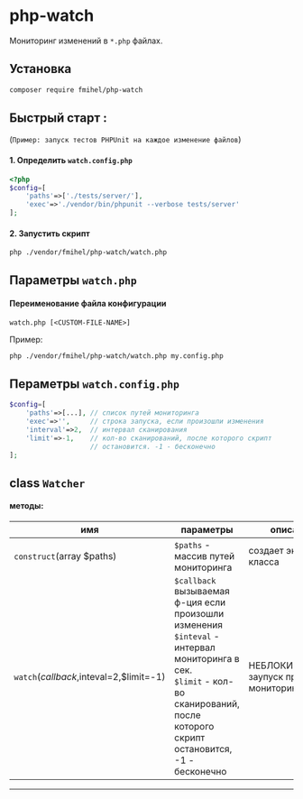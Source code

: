 # php-watch 
Мониторинг изменений в `*.php` файлах.
## Установка 
```bash
composer require fmihel/php-watch 
``` 
## Быстрый старт :
(```Пример: запуск тестов PHPUnit на каждое изменение файлов```)
#### 1. Определить `watch.config.php`
```php
<?php
$config=[
    'paths'=>['./tests/server/'],
    'exec'=>'./vendor/bin/phpunit --verbose tests/server'
];    
```
#### 2. Запустить скрипт 
```bash
php ./vendor/fmihel/php-watch/watch.php
```

## Параметры `watch.php` 
#### Переименование файла конфигурации
```watch.php [<CUSTOM-FILE-NAME>]```

Пример:
```bash
php ./vendor/fmihel/php-watch/watch.php my.config.php 
```

## Пераметры `watch.config.php`
```php
$config=[
    'paths'=>[...], // список путей мониторинга 
    'exec'=>'',     // строка запуска, если произошли изменения
    'interval'=>2,  // интервал сканирования
    'limit'=>-1,    // кол-во сканирований, после которого скрипт
                    // остановится. -1 - бесконечно 
];    
```

## class ```Watcher```
#### методы:
|имя|параметры|описание|
|----|----|----|
|`construct`(array $paths)|`$paths` - массив путей мониторинга|создает экземпляр класса|
|`watch`($callback,$inteval=2,$limit=-1)|`$callback` вызываемая ф-ция если произошли изменения<br>`$inteval` - интервал мониторинга в сек.<br> `$limit` -  кол-во сканирований, после которого скрипт остановится, -1 - бесконечно|НЕБЛОКИРУЮЩИЙ заупуск процесса мониторинга  |


---


